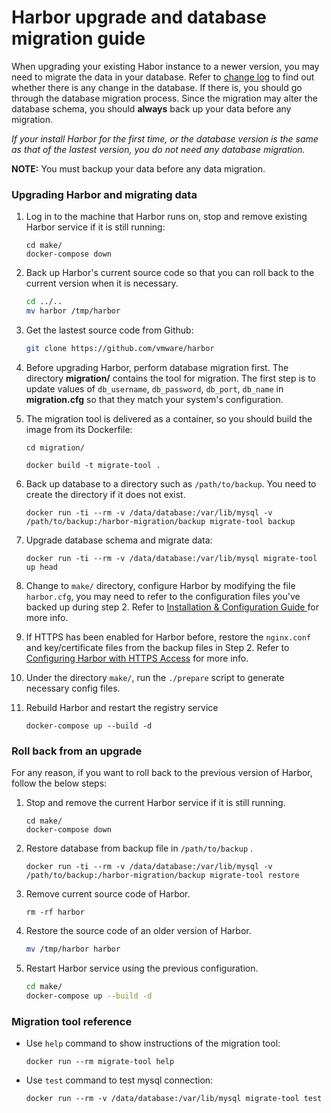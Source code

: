 # Harbor upgrade and database migration guide

When upgrading your existing Habor instance to a newer version, you may need to migrate the data in your database. Refer to [change log](../migration/changelog.md) to find out whether there is any change in the database. If there is, you should go through the database migration process. Since the migration may alter the database schema, you should **always** back up your data before any migration. 

*If your install Harbor for the first time, or the database version is the same as that of the lastest version, you do not need any database migration.*


**NOTE:** You must backup your data before any data migration.

### Upgrading Harbor and migrating data

1. Log in to the machine that Harbor runs on, stop and remove existing Harbor service if it is still running:

    ``` 
    cd make/
    docker-compose down
    ```

2.  Back up Harbor's current source code so that you can roll back to the current version when it is necessary.
    ```sh
    cd ../..
    mv harbor /tmp/harbor
    ```

3. Get the lastest source code from Github:
    ```sh
    git clone https://github.com/vmware/harbor
    ```
 
4. Before upgrading Harbor, perform database migration first.
The directory **migration/** contains the tool for migration. The first step is to update values of `db_username`, `db_password`, `db_port`, `db_name` in **migration.cfg** so that they match your system's configuration. 

5. The migration tool is delivered as a container, so you should build the image from its Dockerfile:
    ```
    cd migration/
    
    docker build -t migrate-tool .
    ```

6. Back up database to a directory such as `/path/to/backup`. You need to create the directory if it does not exist. 

    ```
    docker run -ti --rm -v /data/database:/var/lib/mysql -v /path/to/backup:/harbor-migration/backup migrate-tool backup
    ```

7.  Upgrade database schema and migrate data:

    ```
    docker run -ti --rm -v /data/database:/var/lib/mysql migrate-tool up head
    ```

8. Change to `make/` directory, configure Harbor by modifying the file `harbor.cfg`, you may need to refer to the configuration files you've backed up during step 2. Refer to [Installation & Configuration Guide ](../docs/installation_guide.md) for more info.

9. If HTTPS has been enabled for Harbor before, restore the `nginx.conf` and key/certificate files from the backup files in Step 2. Refer to [Configuring Harbor with HTTPS Access](../docs/configure_https.md) for more info.

10. Under the directory `make/`, run the `./prepare` script to generate necessary config files.
 
11. Rebuild Harbor and restart the registry service

    ```
    docker-compose up --build -d
    ```

### Roll back from an upgrade
For any reason, if you want to roll back to the previous version of Harbor, follow the below steps:

1. Stop and remove the current Harbor service if it is still running.

    ``` 
    cd make/
    docker-compose down
    ```
2. Restore database from backup file in `/path/to/backup` .

    ```
    docker run -ti --rm -v /data/database:/var/lib/mysql -v /path/to/backup:/harbor-migration/backup migrate-tool restore
    ```

3. Remove current source code of Harbor.
    ``` 
    rm -rf harbor
    ```

4. Restore the source code of an older version of Harbor. 
    ```sh
    mv /tmp/harbor harbor
    ```

5. Restart Harbor service using the previous configuration.
    ```sh
    cd make/
    docker-compose up --build -d
    ```
    
### Migration tool reference
- Use `help` command to show instructions of the migration tool:

    ```docker run --rm migrate-tool help```
    
- Use `test` command to test mysql connection:

    ```docker run --rm -v /data/database:/var/lib/mysql migrate-tool test```

